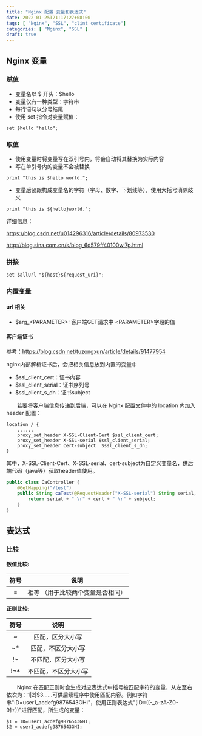 ```yaml
---
title: "Nginx 配置 变量和表达式"
date: 2022-01-25T21:17:27+08:00
tags: [ "Nginx", "SSL", "clint certificate"]
categories: [ "Nginx", "SSL" ]
draft: true
---
```


## Nginx 变量

### 赋值

- 变量名以 $ 开头：$hello
- 变量仅有一种类型：字符串
- 每行语句以分号结尾
- 使用 set 指令对变量赋值：

```nginx
set $hello "hello";
```

### 取值

- 使用变量时将变量写在双引号内，将会自动将其替换为实际内容
- 写在单引号内的变量不会被替换

```nginx
print "this is $hello world.";
```

- 变量后紧跟构成变量名的字符（字母、数字、下划线等），使用大括号消除歧义

```nginx
print "this is ${hello}world.";
```

详细信息：

<https://blog.csdn.net/u014296316/article/details/80973530>

<http://blog.sina.com.cn/s/blog_6d579ff40100wi7p.html>

### 拼接

```nginx
set $allUrl "${host}${request_uri}";
```

### 内置变量

#### url 相关

- $arg_\<PARAMETER\>: 客户端GET请求中 \<PARAMETER\>字段的值

#### 客户端证书

参考：<https://blog.csdn.net/tuzongxun/article/details/91477954>

nginx内部解析证书后，会把相关信息放到内置的变量中

- $ssl_client_cert：证书内容
- $ssl_client_serial：证书序列号
- $ssl_client_s_dn：证书subject

&emsp;&emsp;若要将客户端信息传递到后端，可以在 Nginx 配置文件中的 location 内加入 header 配置：

```nginx
location / {
    ......
    proxy_set_header X-SSL-Client-Cert $ssl_client_cert;
    proxy_set_header X-SSL-serial $ssl_client_serial;
    proxy_set_header cert-subject  $ssl_client_s_dn;
}
```

其中，X-SSL-Client-Cert、X-SSL-serial、cert-subject为自定义变量名，供后端代码（java等）获取header值使用。

```java
public class CaController {
    @GetMapping("/test")
    public String caTest(@RequestHeader("X-SSL-serial") String serial, @RequestHeader("X-SSL-Client-Cert") String cert, @RequestHeader("cert-subject") String subject) {
        return serial + " \r" + cert + " \r" + subject;
    }
}
```

## 表达式

### 比较

**数值比较:**

|  符号  |  说明   |
| :----: | :----: |
| = | 相等 （用于比较两个变量是否相同） |

**正则比较:**

|  符号  |  说明   |
| :----: | :----: |
| ~ | 匹配，区分大小写 |
| ~* | 匹配，不区分大小写 |
| !~ | 不匹配，区分大小写 |
| !~* | 不匹配，不区分大小写 |

&emsp;&emsp;Nginx 在匹配正则时会生成对应表达式中括号被匹配字符的变量，从左至右依次为：$1|$2|$3……可供后续程序中使用匹配内容。例如字符串"ID=user1_acdefg9876543GHI"，使用正则表达式"(ID=([-_a-zA-Z0-9]+))"进行匹配，所生成的变量：

```code
$1 = ID=user1_acdefg9876543GHI;
$2 = user1_acdefg9876543GHI;
```
